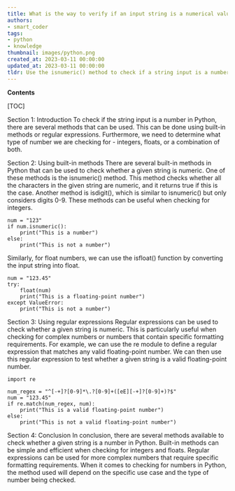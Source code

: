 ```yaml
---
title: What is the way to verify if an input string is a numerical value?
authors:
- smart_coder
tags:
- python
- knowledge
thumbnail: images/python.png
created_at: 2023-03-11 00:00:00
updated_at: 2023-03-11 00:00:00
tldr: Use the isnumeric() method to check if a string input is a number in Python.
---
```


**Contents**

[TOC]

Section 1: Introduction
To check if the string input is a number in Python, there are several methods that can be used. This can be done using built-in methods or regular expressions. Furthermore, we need to determine what type of number we are checking for - integers, floats, or a combination of both.

Section 2: Using built-in methods
There are several built-in methods in Python that can be used to check whether a given string is numeric. One of these methods is the isnumeric() method. This method checks whether all the characters in the given string are numeric, and it returns true if this is the case. Another method is isdigit(), which is similar to isnumeric() but only considers digits 0-9. These methods can be useful when checking for integers.

```
num = "123"
if num.isnumeric():
    print("This is a number")
else:
    print("This is not a number")
```

Similarly, for float numbers, we can use the isfloat() function by converting the input string into float.

```
num = "123.45"
try:
    float(num)
    print("This is a floating-point number")
except ValueError:
    print("This is not a number")
```

Section 3: Using regular expressions
Regular expressions can be used to check whether a given string is numeric. This is particularly useful when checking for complex numbers or numbers that contain specific formatting requirements. For example, we can use the re module to define a regular expression that matches any valid floating-point number. We can then use this regular expression to test whether a given string is a valid floating-point number.

```
import re

num_regex = "^[-+]?[0-9]*\.?[0-9]+([eE][-+]?[0-9]+)?$"
num = "123.45"
if re.match(num_regex, num):
    print("This is a valid floating-point number")
else:
    print("This is not a valid floating-point number")
```

Section 4: Conclusion
In conclusion, there are several methods available to check whether a given string is a number in Python. Built-in methods can be simple and efficient when checking for integers and floats. Regular expressions can be used for more complex numbers that require specific formatting requirements. When it comes to checking for numbers in Python, the method used will depend on the specific use case and the type of number being checked.
